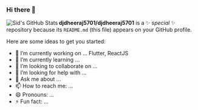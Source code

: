 ### Hi there 👋
<img align="left" alt="Sid's GitHub Stats" src="https://github-readme-stats.vercel.app/api?username=djdheeraj5701&show_icons=true&hide_border=true" />

**djdheeraj5701/djdheeraj5701** is a ✨ _special_ ✨ repository because its `README.md` (this file) appears on your GitHub profile.

Here are some ideas to get you started:

- 🔭 I’m currently working on ... Flutter, ReactJS
- 🌱 I’m currently learning ...
- 👯 I’m looking to collaborate on ...
- 🤔 I’m looking for help with ...
- 💬 Ask me about ...
- 📫 How to reach me: ...
- 😄 Pronouns: ...
- ⚡ Fun fact: ...

